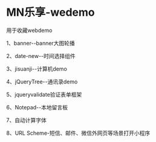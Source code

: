 # MN乐享-wedemo
用于收藏webdemo

1、banner--banner大图轮播

2、date-new--时间选择组件

3、jisuanji--计算机demo

4、jQueryTree--通讯录demo

5、jqueryvalidate验证表单框架

6、Notepad--本地留言板

7、自动计算字体

8、URL Scheme-短信、邮件、微信外网页等场景打开小程序